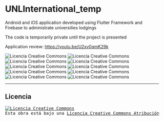 # UNLInternational_temp
Android and iOS application developed using Flutter Framework and Firebase to administrate universities lodgings

The code is temporarily private until the project is presented

Application review: https://youtu.be/U2xv0qmK29k

<img alt="Licencia Creative Commons" style="border-width:0" src="https://i.imgflip.com/461ljr.gif" />
<img alt="Licencia Creative Commons" style="border-width:0" src="https://i.imgflip.com/461luc.gif" />
<img alt="Licencia Creative Commons" style="border-width:0" src="https://i.imgflip.com/461lw4.gif" />
<img alt="Licencia Creative Commons" style="border-width:0" src="https://i.imgflip.com/461lyf.gif" />
<img alt="Licencia Creative Commons" style="border-width:0" src="https://i.imgflip.com/461m2s.gif" />
<img alt="Licencia Creative Commons" style="border-width:0" src="https://i.imgflip.com/461m8f.gif" />
<img alt="Licencia Creative Commons" style="border-width:0" src="https://i.imgflip.com/461ma4.gif" />
<img alt="Licencia Creative Commons" style="border-width:0" src="https://i.imgflip.com/461mbk.gif" />
<img alt="Licencia Creative Commons" style="border-width:0" src="https://i.imgflip.com/461mde.gif" />
<img alt="Licencia Creative Commons" style="border-width:0" src="https://i.imgflip.com/461mbk.gif" />


--------------------------------

## Licencia

<pre>
<a rel="license" href="http://creativecommons.org/licenses/by-nc-sa/4.0/"><img alt="Licencia Creative Commons" style="border-width:0" src="https://i.creativecommons.org/l/by-nc-sa/4.0/88x31.png" /></a><br />Esta obra está bajo una <a rel="license" href="http://creativecommons.org/licenses/by-nc-sa/4.0/">Licencia Creative Commons Atribución-NoComercial-CompartirIgual 4.0 Internacional</a>. 

<pre>
